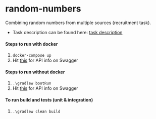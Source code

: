 # random-numbers
Combining random numbers from multiple sources (recruitment task).
- Task description can be found here: [task description](TASK.md)

#### Steps to run with docker
1. `docker-compose up`
2. Hit [this](http://localhost:8080/swagger-ui/) for API info on Swagger

#### Steps to run without docker
1. `.\gradlew bootRun`
2. Hit [this](http://localhost:8080/swagger-ui/) for API info on Swagger

#### To run build and tests (unit & integration)
1. `.\gradlew clean build`
